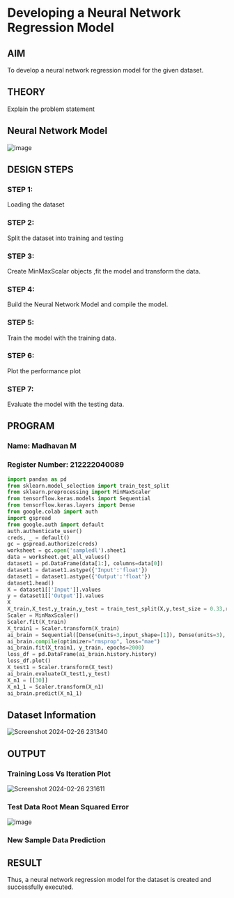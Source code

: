 # Developing a Neural Network Regression Model

## AIM

To develop a neural network regression model for the given dataset.

## THEORY

Explain the problem statement

## Neural Network Model

![image](https://github.com/Madhav005/basic-nn-model/assets/110885274/836c168f-0904-4246-b326-9b3e6a4c79c0)

## DESIGN STEPS

### STEP 1:

Loading the dataset

### STEP 2:

Split the dataset into training and testing

### STEP 3:

Create MinMaxScalar objects ,fit the model and transform the data.

### STEP 4:

Build the Neural Network Model and compile the model.

### STEP 5:

Train the model with the training data.

### STEP 6:

Plot the performance plot

### STEP 7:

Evaluate the model with the testing data.

## PROGRAM
### Name: Madhavan M
### Register Number: 212222040089
```python
import pandas as pd
from sklearn.model_selection import train_test_split
from sklearn.preprocessing import MinMaxScaler
from tensorflow.keras.models import Sequential
from tensorflow.keras.layers import Dense
from google.colab import auth
import gspread
from google.auth import default
auth.authenticate_user()
creds, _ = default()
gc = gspread.authorize(creds)
worksheet = gc.open('sampledl').sheet1
data = worksheet.get_all_values()
dataset1 = pd.DataFrame(data[1:], columns=data[0])
dataset1 = dataset1.astype({'Input':'float'})
dataset1 = dataset1.astype({'Output':'float'})
dataset1.head()
X = dataset1[['Input']].values
y = dataset1[['Output']].values
X
X_train,X_test,y_train,y_test = train_test_split(X,y,test_size = 0.33,random_state = 33)
Scaler = MinMaxScaler()
Scaler.fit(X_train)
X_train1 = Scaler.transform(X_train)
ai_brain = Sequential([Dense(units=3,input_shape=[1]), Dense(units=3), Dense(units=1)])
ai_brain.compile(optimizer="rmsprop", loss="mae")
ai_brain.fit(X_train1, y_train, epochs=2000)
loss_df = pd.DataFrame(ai_brain.history.history)
loss_df.plot()
X_test1 = Scaler.transform(X_test)
ai_brain.evaluate(X_test1,y_test)
X_n1 = [[30]]
X_n1_1 = Scaler.transform(X_n1)
ai_brain.predict(X_n1_1)
```

## Dataset Information

![Screenshot 2024-02-26 231340](https://github.com/Madhav005/basic-nn-model/assets/110885274/7ec3125d-d475-4ed5-a3e0-5e66f24f1380)

## OUTPUT

### Training Loss Vs Iteration Plot

![Screenshot 2024-02-26 231611](https://github.com/Madhav005/basic-nn-model/assets/110885274/adfea0f3-11bb-4650-a25f-e7d7c13fa012)

### Test Data Root Mean Squared Error

![image](https://github.com/Madhav005/basic-nn-model/assets/110885274/f3408d4b-0f67-4b3d-a119-84bc6bf24189)

### New Sample Data Prediction



## RESULT

Thus, a neural network regression model for the dataset is created and successfully executed.
